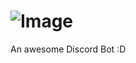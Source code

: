 # ![Image](https://raw.githubusercontent.com/ZippyMagician/CardBot/master/assets/PROFILEOUTLINE.png)
An awesome Discord Bot :D

